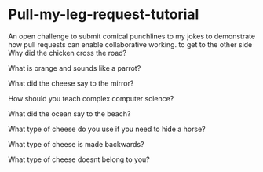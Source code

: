# Pull-my-leg-request-tutorial
An open challenge to submit comical punchlines to my jokes to demonstrate how pull requests can enable collaborative working.
to get to the other side
Why did the chicken cross the road?

What is orange and sounds like a parrot?

What did the cheese say to the mirror?

How should you teach complex computer science?

What did the ocean say to the beach?

What type of cheese do you use if you need to hide a horse?

What type of cheese is made backwards?

What type of cheese doesnt belong to you?

